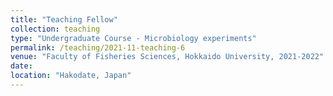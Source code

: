 ```yaml
---
title: "Teaching Fellow"
collection: teaching
type: "Undergraduate Course - Microbiology experiments"
permalink: /teaching/2021-11-teaching-6
venue: "Faculty of Fisheries Sciences, Hokkaido University, 2021-2022"
date: 
location: "Hakodate, Japan"
---
```

